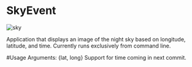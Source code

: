 # SkyEvent
![sky](https://user-images.githubusercontent.com/29212540/54962596-d6fbc600-4f3b-11e9-9529-b099dd646df9.jpg)

Application that displays an image of the night sky based on longitude, latitude, and time.
Currently runs exclusively from command line. 

#Usage
Arguments: {lat, long}
Support for time coming in next commit.
